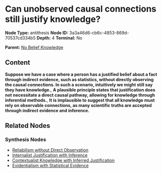 # Can unobserved causal connections still justify knowledge?

**Node Type:** antithesis
**Node ID:** 3a3a46d6-cb6c-4853-869d-70537cd334b5
**Depth:** 4
**Terminal:** No

**Parent:** [No Belief Knowledge](no-belief-knowledge-synthesis-7d1351df-0eac-461c-bfef-a6a3eb65f194.md)

## Content

**Suppose we have a case where a person has a justified belief about a fact through indirect evidence, such as statistics, without directly observing the causal connections. In such a scenario, intuitively we might still say they have knowledge.**, **A plausible principle states that justification does not necessitate a direct causal pathway, allowing for knowledge through inferential methods.**, **It is implausible to suggest that all knowledge must rely on observable connections, as many scientific truths are accepted through indirect evidence and inference.**

## Related Nodes

### Synthesis Nodes

- [Reliabilism without Direct Observation](reliabilism-without-direct-observation-synthesis-5f3900fc-4a55-4bc6-9be3-ff173d27e919.md)
- [Internalist Justification with Inference](internalist-justification-with-inference-synthesis-48efc883-5e16-4b5c-8253-99771ba974e7.md)
- [Contextualist Knowledge with Inferred Justification](contextualist-knowledge-with-inferred-justification-synthesis-9ca489de-8b08-4a82-8521-e4f6fe0003de.md)
- [Evidentialism with Statistical Evidence](evidentialism-with-statistical-evidence-synthesis-4884eef5-fe9e-49e6-b8ec-a2bf86631894.md)
